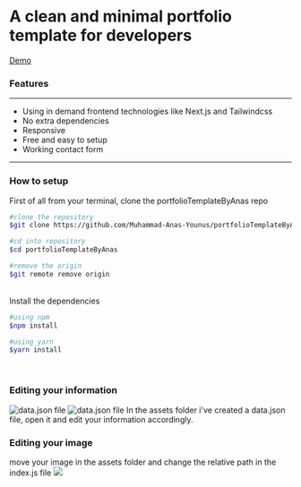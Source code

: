 <h1>A clean and minimal portfolio template for developers</h1>

<a href="https://portfoliotemplatebyanas.netlify.app/">Demo</a>

<h3>Features</h3>
<hr/>
<ul>
  <li>Using in demand frontend technologies like Next.js and Tailwindcss</li>
  <li>No extra dependencies</li>
  <li>Responsive</li>
  <li>Free and easy to setup</li>
  <li>Working contact form</li>
 </ul>
 
 <hr/>
 
 <h3>How to setup</h3>
 <p>First of all from your terminal, clone the portfolioTemplateByAnas repo</p>
 
```bash
#clone the repository
$git clone https://github.com/Muhammad-Anas-Younus/portfolioTemplateByAnas.git

#cd into repository
$cd portfolioTemplateByAnas

#remove the origin
$git remote remove origin
```

<br/>
Install the dependencies

 ```bash
 #using npm
 $npm install
 
 #using yarn
 $yarn install
 ```
 <br/>
 
 <h3>Editing your information</h3>
 
 <img src="https://ibb.co/Xjmm23B" alt="data.json file"/>
 <img src="https://ibb.co/hKDKsLY" alt="data.json file"/>
 In the assets folder i've created a data.json file, open it and edit your information accordingly.
 
  <h3>Editing your image</h3>
  move your image in the assets folder and change the relative path in the index.js file
  <img src="https://ibb.co/5n6WLdv"/>
 
 
 
 
